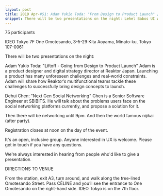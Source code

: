 ```yaml
---
layout: post
title: 2019 Apr-#51: Adam Yukio Toda: "From Design to Product Launch" / Dehui Chen: "Next Gen Social Networking"
snippet: There will be two presentations on the night: Lehel Babos UI Animation 101: A Practical Guide to ...
---
```

75 participants

IDEO Tokyo 7F One Omotesando, 3-5-29 Kita Aoyama, Minato-ku, Tokyo 107-0061

There will be two presentations on the night:

Adam Yukio Toda: "Liftoff - Going from Design to Product Launch"
Adam is a product designer and digital strategy director at Reaktor Japan.
Launching a product has many unforeseen challenges and real-world constraints. Adam will share how Reaktor’s multifunctional teams tackle these challenges to successfully bring design concepts to launch.

Dehui Chen: "Next Gen Social Networking"
Chen is a Senior Software Engineer at SBIBITS. He will talk about the problems users face on the social networking platforms currently, and propose a solution for it.

Then there will be networking until 9pm. And then the world famous nijikai (after party).

Registration closes at noon on the day of the event.

It's an open, inclusive group. Anyone interested in UX is welcome. Please get in touch if you have any questions.

We're always interested in hearing from people who'd like to give a presentation.

DIRECTIONS TO VENUE

From the station, exit A3, turn around, and walk along the tree-lined Omotesando Street. Pass CÉLINE and you’ll see the entrance to One Omotesando on the right-hand side. IDEO Tokyo is on the 7th floor.

